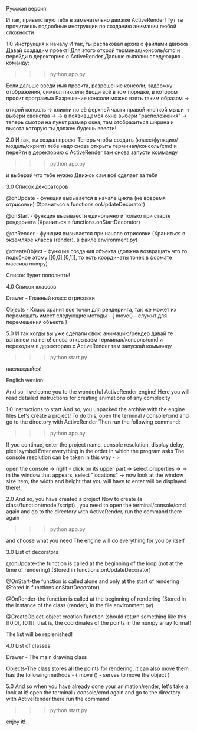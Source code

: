 Русская версия:

И так, приветствую тебя в замечательно движке ActiveRender!
Тут ты прочитаешь подробные инструкции по созданию анимации любой сложности 

1.0 Инструкция к началу
И так, ты распаковал архив с файлами движка
Давай создадим проект!
Для этого открой терминал/консоль/cmd и перейди в деректорию с ActiveRender
Дальше выполни следующию команду:

>>> python app.py

Если дальше введи имя проекта, разрешение консоли, задержку отображения, символ пикселя
Вводи всё в том порядке, в котором просит программа
Разрешение консоли можно взять таким образом -> 

открой консоль -> кликни по её ферхней части правой кнопкой мыши -> выбери свойства -> 
-> в появивщемся окне выбери "расположения" -> теперь смотри на пункт размер окна, там отобразиться ширина и высота которую ты должен будешь ввести!

2.0
И так, ты создал проект
Теперь чтобы создать (класс/функцию/модель/скрипт) тебе надо снова открыть терминал/консоль/cmd
и перейти в деректорию с ActiveRender
там снова запусти комманду

>>> python app.py

и выберай что тебе нужно
Движок сам всё сделает за тебя

3.0
Список декораторов

@onUpdate - функция вызывается в начале цикла (не вовремя отрисовки)
(Храниться в functions.onUpdateDecorator)

@onStart - функция вызываестя единолично и только при старте рендеринга
(Храниться в functions.onStartDecorator)

@onRender - функция вызывается при начале отрисовки
(Храниться в экземляре класса (render), в файле environment.py)

@createObject - функция создания объекта (должна возвращать что то подобное этому [[0,0],[0,1]],
то есть координаты точек в формате массива numpy)

Список будет пополнять!

4.0
Список классов

Drawer - Главный класс отрисовки

Objects - Класс хранит все точки для рендеринга, так же может их перемещать
имеет следующие методы - {
    move() - служит для перемещения объекта
}

5.0
И так когды вы уже сделали свою анимацию/рендер давай те взглянем на него!
снова открываем терминал/консоль/cmd и переходим в деректорию с ActiveRender там запускай комманду

>>> python start.py

наслаждайся!


English version:

And so, I welcome you to the wonderful ActiveRender engine!
Here you will read detailed instructions for creating animations of any complexity

1.0 Instructions to start
And so, you unpacked the archive with the engine files
Let's create a project!
To do this, open the terminal / console/cmd and go to the directory with ActiveRender
Then run the following command:

>>> python app.py

If you continue, enter the project name, console resolution, display delay, pixel symbol
Enter everything in the order in which the program asks
The console resolution can be taken in this way - >

open the console -> right - click on its upper part -> select properties ->
-> in the window that appears, select "locations" -> now look at the window size item, the width and height that you will have to enter will be displayed there!

2.0
And so, you have created a project
Now to create (a class/function/model/script) , you need to open the terminal/console/cmd again
and go to the directory with ActiveRender, run the command
there again

>>> python app.py

and choose what you need
The engine will do everything for you by itself

3.0
List of decorators

@onUpdate-the function is called at the beginning of the loop (not at the time of rendering)
(Stored in functions.onUpdateDecorator)

@OnStart-the function is called alone and only at the start of rendering
(Stored in functions.onStartDecorator)

@OnRender-the function is called at the beginning of rendering
(Stored in the instance of the class (render), in the file environment.py)

@CreateObject-object creation function (should return something like this [[0,0], [0,1]],
that is, the coordinates of the points in the numpy array format)

The list will be replenished!

4.0
List of classes

Drawer - The main drawing class

Objects-The class stores all the points for rendering, it can also move them
has the following methods - {
move () - serves to move the object
}

5.0
And so when you have already done your animation/render, let's take a look at it!
open the terminal / console/cmd again and go to the directory with ActiveRender there run the command

>>> python start.py

enjoy it!